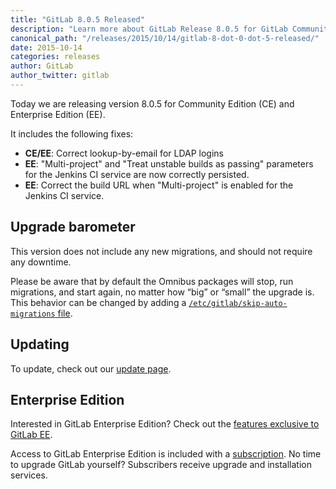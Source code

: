 ```yaml
---
title: "GitLab 8.0.5 Released"
description: "Learn more about GitLab Release 8.0.5 for GitLab Community Edition (CE) and Enterprise Edition (EE)"
canonical_path: "/releases/2015/10/14/gitlab-8-dot-0-dot-5-released/"
date: 2015-10-14
categories: releases
author: GitLab
author_twitter: gitlab
---
```


Today we are releasing version 8.0.5 for Community Edition (CE) and Enterprise
Edition (EE).

It includes the following fixes:

- **CE/EE**: Correct lookup-by-email for LDAP logins
- **EE**: "Multi-project" and "Treat unstable builds as passing" parameters for
  the Jenkins CI service are now correctly persisted.
- **EE**: Correct the build URL when "Multi-project" is enabled for the Jenkins
  CI service.

<!-- more -->

## Upgrade barometer

This version does not include any new migrations, and should not require any
downtime.

Please be aware that by default the Omnibus packages will stop, run migrations,
and start again, no matter how “big” or “small” the upgrade is. This behavior
can be changed by adding a [`/etc/gitlab/skip-auto-migrations`
file](http://doc.gitlab.com/omnibus/update/README.html).

## Updating

To update, check out our [update page](/update/).

## Enterprise Edition

Interested in GitLab Enterprise Edition?
Check out the [features exclusive to GitLab EE](/features/#enterprise).

Access to GitLab Enterprise Edition is included with a [subscription](http://www.gitlab.com/pricing).
No time to upgrade GitLab yourself?
Subscribers receive upgrade and installation services.
